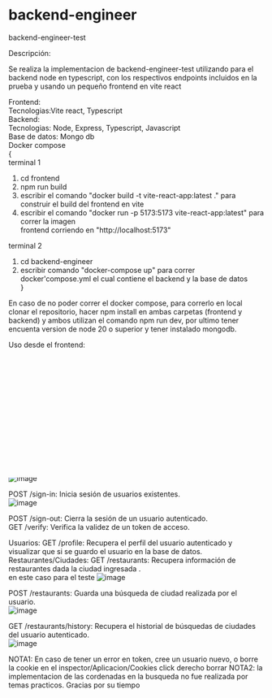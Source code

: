 # backend-engineer
backend-engineer-test

Descripción:

Se realiza la implementacion de backend-engineer-test utilizando para el backend node en typescript, con los respectivos endpoints incluidos en la prueba y usando un pequeño frontend en vite react 


Frontend:<br/>
Tecnologias:Vite react, Typescript<br/>
Backend:<br/>
Tecnologias: Node, Express, Typescript, Javascript<br/>
Base de datos: Mongo db <br/>
Docker compose<br/>
{<br/>
terminal 1 <br/>
1. cd frontend<br/>
2. npm run build<br/>
3. escribir el comando "docker build -t vite-react-app:latest ." para construir el build del frontend en vite<br/>
4. escribir el comando "docker run -p 5173:5173 vite-react-app:latest" para correr la imagen<br/>
frontend corriendo en "http://localhost:5173"<br/>

terminal 2<br/>
1. cd backend-engineer <br/>
2. escribir comando "docker-compose up" para correr docker'compose.yml el cual contiene el backend y la base de datos<br/>
}<br/>

En caso de no poder correr el docker compose, para correrlo en local clonar el repositorio, hacer npm install en ambas carpetas (frontend y backend) y ambos utilizan el comando npm run dev, por ultimo tener encuenta version de node 20 o superior y tener instalado mongodb. 

Uso desde el frontend: <br/>
1. acceder al localhost:5173/sign-up y crear un usuario <br/>
2. acceder al localhost:5173/sign-in y iniciar sesion <br/>
3. acceder al localhost:5173/restaurants ingresar una ciudad en COLOMBIA y visualizar los resultados por consola con el inspector ctrl+shift+i <br/>
   al realizar la busqueda por ciudad se buscan 10 restaurantes cercanos a la ciudad, puede realizar las busquedas que desee en COLOMBIA<br/>
4. acceder al localhost:5173/restaurants/historical se observa el historial de busqueda de ciudad con fecha 




Uso desde el backend <br/>
Endpoints de la API del Backend
Autenticación:

POST /sign-up: Registra nuevos usuarios. <br/>
![image](https://github.com/juan-gonzalezr/backend-engineer/assets/62959602/5dfb2417-bb58-4159-ae41-d2042406663d)

POST /sign-in: Inicia sesión de usuarios existentes.<br/>
![image](https://github.com/juan-gonzalezr/backend-engineer/assets/62959602/6317a3c6-756f-4bd5-b795-c24dea5181bf)

POST /sign-out: Cierra la sesión de un usuario autenticado.<br/>
GET /verify: Verifica la validez de un token de acceso.<br/>

Usuarios:
GET /profile: Recupera el perfil del usuario autenticado y visualizar que si se guardo el usuario en la base de datos.
Restaurantes/Ciudades:
GET /restaurants: Recupera información de restaurantes dada la ciudad ingresada .<br/> en este caso para el teste
![image](https://github.com/juan-gonzalezr/backend-engineer/assets/62959602/a4763110-8fdd-4ea6-85da-588ab6454a21)

POST /restaurants: Guarda una búsqueda de ciudad realizada por el usuario.<br/>
![image](https://github.com/juan-gonzalezr/backend-engineer/assets/62959602/4aa3183c-cd28-4209-8a33-e9eda2f2d45e)

GET /restaurants/history: Recupera el historial de búsquedas de ciudades del usuario autenticado.<br/>
![image](https://github.com/juan-gonzalezr/backend-engineer/assets/62959602/cc635100-c3a4-4a97-a836-249517b84697)

NOTA1: En caso de tener un error en token, cree un usuario nuevo, o borre la cookie en el inspector/Aplicacion/Cookies click derecho borrar
NOTA2: la implementacion de las cordenadas en la busqueda no fue realizada por temas practicos. Gracias por su tiempo<br/>
